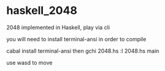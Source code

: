 # haskell_2048
2048 implemented in Haskell, play via cli

you will need to install terminal-ansi in order to compile

cabal install terminal-ansi
then gchi 2048.hs
:l 2048.hs
main

use wasd to move
